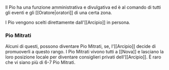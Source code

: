 Il Pio ha una funzione amministrativa e divulgativa ed è al comando di tutti gli eventi e gli [[Oratore|oratori]] di una certa zona. 

I Pio vengono scelti direttamente dall'[[Arcipio]] in persona. 

### Pio Mitrati
Alcuni di questi, possono diventare Pio Mitrati, se, l'[[Arcipio]] decide di promuoverli a questo rango. I Pio Mitrati vivono tutti a [[Nova]] e lasciano la loro posizione locale per diventare consiglieri privati dell'[[Arcipio]]. È raro che vi siano più di 6-7 Pio Mitrati. 

